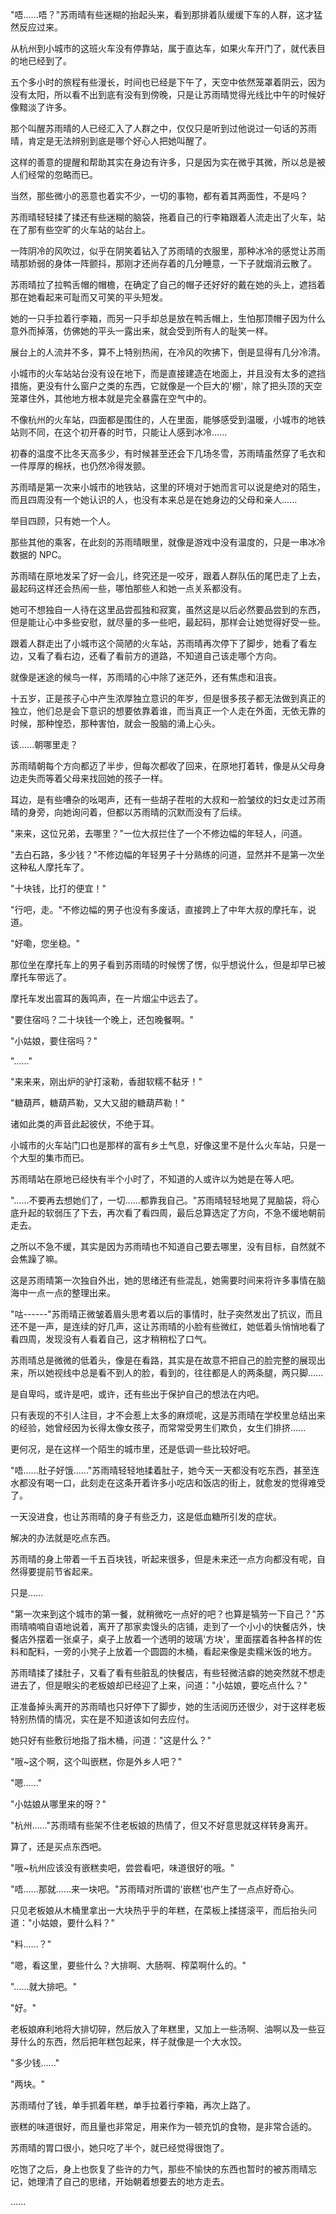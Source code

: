 <link rel="stylesheet" href="../../styles/text.css" />

"唔......唔？"苏雨晴有些迷糊的抬起头来，看到那排着队缓缓下车的人群，这才猛然反应过来。

从杭州到小城市的这班火车没有停靠站，属于直达车，如果火车开门了，就代表目的地已经到了。

五个多小时的旅程有些漫长，时间也已经是下午了，天空中依然笼罩着阴云，因为没有太阳，所以看不出到底有没有到傍晚，只是让苏雨晴觉得光线比中午的时候好像黯淡了许多。

那个叫醒苏雨晴的人已经汇入了人群之中，仅仅只是听到过他说过一句话的苏雨晴，肯定是无法辨别到底是哪个好心人把她叫醒了。

这样的善意的提醒和帮助其实在身边有许多，只是因为实在微乎其微，所以总是被人们经常的忽略而已。

当然，那些微小的恶意也着实不少，一切的事物，都有着其两面性，不是吗？

苏雨晴轻轻揉了揉还有些迷糊的脑袋，拖着自己的行李箱跟着人流走出了火车，站在了那有些空旷的火车站的站台上。

一阵阴冷的风吹过，似乎在阴笑着钻入了苏雨晴的衣服里，那种冰冷的感觉让苏雨晴那娇弱的身体一阵颤抖，那刚才还尚存着的几分睡意，一下子就烟消云散了。

苏雨晴拉了拉鸭舌帽的帽檐，在确定了自己的帽子还好好的戴在她的头上，遮挡着那在她看起来可耻而又可笑的平头短发。

她的一只手拉着行李箱，而另一只手却总是放在鸭舌帽上，生怕那顶帽子因为什么意外而掉落，仿佛她的平头一露出来，就会受到所有人的耻笑一样。

展台上的人流并不多，算不上特别热闹，在冷风的吹拂下，倒是显得有几分冷清。

小城市的火车站站台没有设在地下，而是直接建造在地面上，并且没有太多的遮挡措施，更没有什么窗户之类的东西，它就像是一个巨大的'棚'，除了把头顶的天空笼罩住外，其他地方根本就是完全暴露在空气中的。

不像杭州的火车站，四面都是围住的，人在里面，能够感受到温暖，小城市的地铁站则不同，在这个初开春的时节，只能让人感到冰冷......

初春的温度不比冬天高多少，有时候甚至还会下几场冬雪，苏雨晴虽然穿了毛衣和一件厚厚的棉袄，也仍然冷得发颤。

苏雨晴是第一次来小城市的地铁站，这里的环境对于她而言可以说是绝对的陌生，而且四周没有一个她认识的人，也没有本来总是在她身边的父母和亲人......

举目四顾，只有她一个人。

那些其他的乘客，在此刻的苏雨晴眼里，就像是游戏中没有温度的，只是一串冰冷数据的 NPC。

苏雨晴在原地发呆了好一会儿，终究还是一咬牙，跟着人群队伍的尾巴走了上去，最起码这样还会热闹一些，哪怕那些人和她一点关系都没有。

她可不想独自一人待在这里品尝孤独和寂寞，虽然这是以后必然要品尝到的东西，但是能让心中多些安慰，就尽量的多一些吧，最起码，那样会让她觉得好受一些。

跟着人群走出了小城市这个简陋的火车站，苏雨晴再次停下了脚步，她看了看左边，又看了看右边，还看了看前方的道路，不知道自己该走哪个方向。

就像是迷途的候鸟一样，苏雨晴的心中除了迷茫外，还有焦虑和沮丧。

十五岁，正是孩子心中产生浓厚独立意识的年岁，但是很多孩子都无法做到真正的独立，他们总是会下意识的想要依靠着谁，而当真正一个人走在外面，无依无靠的时候，那种惶恐，那种害怕，就会一股脑的涌上心头。

该......朝哪里走？

苏雨晴朝每个方向都迈了半步，但每次都收了回来，在原地打着转，像是从父母身边走失而等着父母来找回她的孩子一样。

耳边，是有些嘈杂的吆喝声，还有一些胡子茬啦的大叔和一脸皱纹的妇女走过苏雨晴的身旁，向她询问着，但都以苏雨晴的沉默而没有了后续。

"来来，这位兄弟，去哪里？"一位大叔拦住了一个不修边幅的年轻人，问道。

"去白石路，多少钱？"不修边幅的年轻男子十分熟练的问道，显然并不是第一次坐这种私人摩托车了。

"十块钱，比打的便宜！"

"行吧，走。"不修边幅的男子也没有多废话，直接跨上了中年大叔的摩托车，说道。

"好嘞，您坐稳。"

那位坐在摩托车上的男子看到苏雨晴的时候愣了愣，似乎想说什么，但是却早已被摩托车带远了。

摩托车发出震耳的轰鸣声，在一片烟尘中远去了。

"要住宿吗？二十块钱一个晚上，还包晚餐啊。"

"小姑娘，要住宿吗？"

"......"

"来来来，刚出炉的驴打滚勒，香甜软糯不黏牙！"

"糖葫芦，糖葫芦勒，又大又甜的糖葫芦勒！"

诸如此类的声音此起彼伏，不绝于耳。

小城市的火车站门口也是那样的富有乡土气息，好像这里不是什么火车站，只是一个大型的集市而已。

苏雨晴站在原地已经快有半个小时了，不知道的人或许以为她是在等人吧。

"......不要再去想她们了，一切......都靠我自己。"苏雨晴轻轻地晃了晃脑袋，将心底升起的软弱压了下去，再次看了看四周，最后总算选定了方向，不急不缓地朝前走去。

之所以不急不缓，其实是因为苏雨晴也不知道自己要去哪里，没有目标，自然就不会焦躁了嘛。

这是苏雨晴第一次独自外出，她的思绪还有些混乱，她需要时间来将许多事情在脑海中一点一点的整理出来。

"咕------"苏雨晴正微皱着眉头思考着以后的事情时，肚子突然发出了抗议，而且还不是一声，是连续的好几声，这让苏雨晴的小脸有些微红，她低着头悄悄地看了看四周，发现没有人看着自己，这才稍稍松了口气。

苏雨晴总是微微的低着头，像是在看路，其实是在故意不把自己的脸完整的展现出来，所以她视线中总是看不到人的脸，看到的，往往都是人的两条腿，两只脚......

是自卑吗，或许是吧，或许，还有些出于保护自己的想法在内吧。

只有表现的不引人注目，才不会惹上太多的麻烦呢，这是苏雨晴在学校里总结出来的经验，她曾经因为长得太像女孩子，而常常受男生们欺负，女生们排挤......

更何况，是在这样一个陌生的城市里，还是低调一些比较好吧。

"唔......肚子好饿......"苏雨晴轻轻地揉着肚子，她今天一天都没有吃东西，甚至连水都没有喝一口，此刻走在这条开着许多小吃店和饭店的街上，就愈发的觉得难受了。

一天没进食，也让苏雨晴的身子有些乏力，这是低血糖所引发的症状。

解决的办法就是吃点东西。

苏雨晴的身上带着一千五百块钱，听起来很多，但是未来还一点方向都没有呢，自然得要提前节省起来。

只是......

"第一次来到这个城市的第一餐，就稍微吃一点好的吧？也算是犒劳一下自己？"苏雨晴喃喃自语地说着，离开了那家卖馒头的店铺，走到了一个小小的快餐店外，快餐店外摆着一张桌子，桌子上放着一个透明的玻璃'方块'，里面摆着各种各样的佐料和配料，一旁的小凳子上放着一个圆圆的木桶，看起来像是卖糯米饭的地方。

苏雨晴揉了揉肚子，又看了看有些脏乱的快餐店，有些轻微洁癖的她突然就不想走进去了，但是眼尖的老板娘却已经迎了上来，问道："小姑娘，要吃点什么？"

正准备掉头离开的苏雨晴也只好停下了脚步，她的生活阅历还很少，对于这样老板特别热情的情况，实在是不知道该如何去应付。

她只好有些敷衍地指了指木桶，问道："这是什么？"

"哦\~这个啊，这个叫嵌糕，你是外乡人吧？"

"嗯......"

"小姑娘从哪里来的呀？"

"杭州......"苏雨晴有些架不住老板娘的热情了，但又不好意思就这样转身离开。

算了，还是买点东西吧。

"哦\~杭州应该没有嵌糕卖吧，尝尝看吧，味道很好的哦。"

"唔......那就......来一块吧。"苏雨晴对所谓的'嵌糕'也产生了一点点好奇心。

只见老板娘从木桶里拿出一大块热乎乎的年糕，在菜板上揉搓滚平，而后抬头问道："小姑娘，要什么料？"

"料......？"

"嗯，看这里，要些什么？大排啊、大肠啊、榨菜啊什么的。"

"......就大排吧。"

"好。"

老板娘麻利地将大排切碎，然后放入了年糕里，又加上一些汤啊、油啊以及一些豆芽什么的东西，然后把年糕包起来，样子就像是一个大水饺。

"多少钱......"

"两块。"

苏雨晴付了钱，单手抓着年糕，单手拉着行李箱，再次上路了。

嵌糕的味道很好，而且量也非常足，用来作为一顿充饥的食物，是非常合适的。

苏雨晴的胃口很小，她只吃了半个，就已经觉得很饱了。

吃饱了之后，身上也恢复了些许的力气，那些不愉快的东西也暂时的被苏雨晴忘记，她理清了自己的思绪，开始朝着想要去的地方走去。

......
